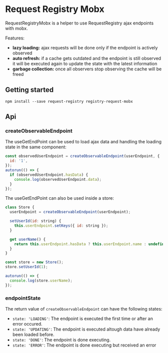 # Request Registry Mobx

RequestRegistryMobx is a helper to use RequestRegistry ajax endpoints with mobx.

Features:

- **lazy loading:** ajax requests will be done only if the endpoint is actively observed
- **auto refresh:** if a cache gets outdated and the endpoint is still observed it will be executed again to update the state with the latest information
- **garbage collection:** once all observers stop observing the cache will be freed

## Getting started

```
npm install --save request-registry registry-request-mobx
```

## Api

### createObservableEndpoint

The useGetEndPoint can be used to load ajax data and handling the loading state in the same component:

```js
const observedUserEndpoint = createObservableEndpoint(userEndpoint, {
  id: '1',
});
autorun(() => {
  if (observedUserEndpoint.hasData) {
    console.log(observedUserEndpoint.data);
  }
});
```

The useGetEndPoint can also be used inside a store:

```js
class Store {
  userEndpoint = createObservableEndpoint(userEndpoint);

  setUserId(id: string) {
    this.userEndpoint.setKeys({ id: string });
  }

  get userName() {
    return this.userEndpoint.hasData ? this.userEndpoint.name : undefined;
  }
}

const store = new Store();
store.setUserId(1);

autorun(() => {
  console.log(store.userName);
});
```

### endpointState

The return value of `createObservableEndpoint` can have the following states:

- `state: 'LOADING'`: The endpoint is executed the first time or after an error occured.
- `state: 'UPDATING'`: The endpoint is executed altough data have already been loaded before.
- `state: 'DONE'`: The endpoint is done executing.
- `state: 'ERROR'`: The endpoint is done executing but received an error
